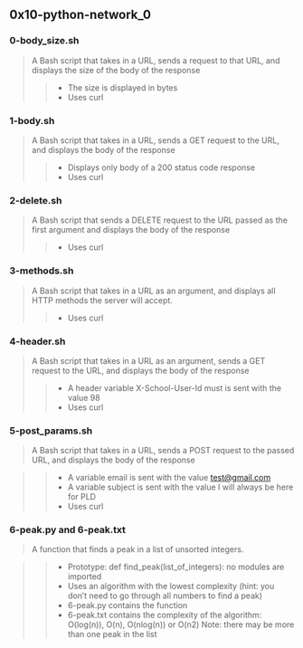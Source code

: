 ## 0x10-python-network_0
### 0-body_size.sh
> A Bash script that takes in a URL, sends a request to that URL, and displays the size of the body of the response
>> - The size is displayed in bytes
>> - Uses curl
### 1-body.sh
> A Bash script that takes in a URL, sends a GET request to the URL, and displays the body of the response
>> - Displays only body of a 200 status code response
>> - Uses curl
### 2-delete.sh
> A Bash script that sends a DELETE request to the URL passed as the first argument and displays the body of the response
>> - Uses curl
### 3-methods.sh
> A Bash script that takes in a URL as an argument, and displays all HTTP methods the server will accept.
>> - Uses curl
### 4-header.sh
> A Bash script that takes in a URL as an argument, sends a GET request to the URL, and displays the body of the response
>> - A header variable X-School-User-Id must is sent with the value 98
>> - Uses curl
### 5-post_params.sh
> A Bash script that takes in a URL, sends a POST request to the passed URL, and displays the body of the response

>> - A variable email is sent with the value test@gmail.com
>> - A variable subject is sent with the value I will always be here for PLD
>> - Uses curl
### 6-peak.py and 6-peak.txt
> A function that finds a peak in a list of unsorted integers.

>> - Prototype: def find_peak(list_of_integers):
>> no modules are imported
>> - Uses an algorithm with the lowest complexity (hint: you don’t need to go through all numbers to find a peak)
>> - 6-peak.py contains the function
>> - 6-peak.txt contains the complexity of the algorithm: O(log(n)), O(n), O(nlog(n)) or O(n2)
> Note: there may be more than one peak in the list